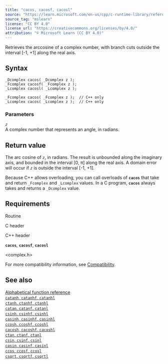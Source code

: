 ```yaml
---
title: "cacos, cacosf, cacosl"
source: "https://learn.microsoft.com/en-us/cpp/c-runtime-library/reference/cacos-cacosf-cacosl?view=msvc-170"
source_tag: "mslearn"
license: "CC BY 4.0"
license_url: "https://creativecommons.org/licenses/by/4.0/"
attribution: "© Microsoft Learn (CC BY 4.0)"
---
```

Retrieves the arccosine of a complex number, with branch cuts outside the interval \[-1, +1\] along the real axis.

## Syntax

```
_Dcomplex cacos( _Dcomplex z );
_Fcomplex cacosf( _Fcomplex z );
_Lcomplex cacosl( _Lcomplex z );
```

```
_Fcomplex cacos( _Fcomplex z );  // C++ only
_Lcomplex cacos( _Lcomplex z );  // C++ only
```

### Parameters

_`z`_  
A complex number that represents an angle, in radians.

## Return value

The arc cosine of _`z`_, in radians. The result is unbounded along the imaginary axis, and bounded in the interval \[0, π\] along the real axis. A domain error will occur if _`z`_ is outside the interval \[-1, +1\].

Because C++ allows overloading, you can call overloads of **`cacos`** that take and return `_Fcomplex` and `_Lcomplex` values. In a C program, **`cacos`** always takes and returns a `_Dcomplex` value.

## Requirements

Routine

C header

C++ header

**`cacos`**, **`cacosf`**, **`cacosl`**

<complex.h>

<ccomplex>

For more compatibility information, see [Compatibility](https://learn.microsoft.com/en-us/cpp/c-runtime-library/compatibility?view=msvc-170).

## See also

[Alphabetical function reference](https://learn.microsoft.com/en-us/cpp/c-runtime-library/reference/crt-alphabetical-function-reference?view=msvc-170)  
[`catanh`, `catanhf`, `catanhl`](https://learn.microsoft.com/en-us/cpp/c-runtime-library/reference/catanh-catanhf-catanhl?view=msvc-170)  
[`ctanh`, `ctanhf`, `ctanhl`](https://learn.microsoft.com/en-us/cpp/c-runtime-library/reference/ctanh-ctanhf-ctanhl?view=msvc-170)  
[`catan`, `catanf`, `catanl`](https://learn.microsoft.com/en-us/cpp/c-runtime-library/reference/catan-catanf-catanl?view=msvc-170)  
[`csinh`, `csinhf`, `csinhl`](https://learn.microsoft.com/en-us/cpp/c-runtime-library/reference/csinh-csinhf-csinhl?view=msvc-170)  
[`casinh`, `casinhf`, `casinhl`](https://learn.microsoft.com/en-us/cpp/c-runtime-library/reference/casinh-casinhf-casinhl?view=msvc-170)  
[`ccosh`, `ccoshf`, `ccoshl`](https://learn.microsoft.com/en-us/cpp/c-runtime-library/reference/ccosh-ccoshf-ccoshl?view=msvc-170)  
[`cacosh`, `cacoshf`, `cacoshl`](https://learn.microsoft.com/en-us/cpp/c-runtime-library/reference/cacosh-cacoshf-cacoshl?view=msvc-170)  
[`ctan`, `ctanf`, `ctanl`](https://learn.microsoft.com/en-us/cpp/c-runtime-library/reference/ctan-ctanf-ctanl?view=msvc-170)  
[`csin`, `csinf`, `csinl`](https://learn.microsoft.com/en-us/cpp/c-runtime-library/reference/csin-csinf-csinl?view=msvc-170)  
[`casin`, `casinf`, `casinl`](https://learn.microsoft.com/en-us/cpp/c-runtime-library/reference/casin-casinf-casinl?view=msvc-170)  
[`ccos`, `ccosf`, `ccosl`](https://learn.microsoft.com/en-us/cpp/c-runtime-library/reference/ccos-ccosf-ccosl?view=msvc-170)  
[`csqrt`, `csqrtf`, `csqrtl`](https://learn.microsoft.com/en-us/cpp/c-runtime-library/reference/csqrt-csqrtf-csqrtl?view=msvc-170)